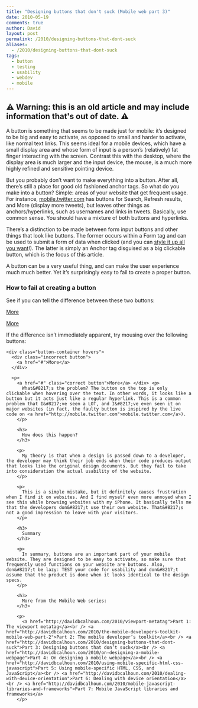 ```yaml
---
title: "Designing buttons that don't suck (Mobile web part 3)"
date: 2010-05-19
comments: true
author: David
layout: post
permalink: /2010/designing-buttons-that-dont-suck
aliases:
  - /2010/designing-buttons-that-dont-suck
tags:
  - button
  - testing
  - usability
  - webdev
  - mobile
---
```


## ⚠️ Warning: this is an old article and may include information that's out of date. ⚠️

A button is something that seems to be made just for mobile: it&#8217;s designed to be big and easy to activate, as opposed to small and harder to activate, like normal text links. This seems ideal for a mobile devices, which have a small display area and whose form of input is a person&#8217;s (relatively) fat finger interacting with the screen. Contrast this with the desktop, where the display area is much larger and the input device, the mouse, is a much more highly refined and sensitive pointing device.

But you probably don&#8217;t want to make everything into a button. After all, there&#8217;s still a place for good old fashioned anchor tags. So what do you make into a button? Simple: areas of your website that get frequent usage. For instance, [mobile.twitter.com][1] has buttons for Search, Refresh results, and More (display more tweets), but leaves other things as anchors/hyperlinks, such as usernames and links in tweets. Basically, use common sense. You should have a mixture of both buttons and hyperlinks.

There&#8217;s a distinction to be made between form input buttons and other things that look like buttons. The former occurs within a Form tag and can be used to submit a form of data when clicked (and you can [style it up all you want][2]!). The latter is simply an Anchor tag disguised as a big clickable button, which is the focus of this article.

A button can be a very useful thing, and can make the user experience much much better. Yet it&#8217;s surprisingly easy to fail to create a proper button.

### How to fail at creating a button

See if you can tell the difference between these two buttons:

<div class="button-container">
  <div class="incorrect button">
    <a href="#">More</a>
  </div>
  
  <p>
    <a href="#" class="correct button">More</a> </div> <p>
      If the difference isn&#8217;t immediately apparent, try mousing over the following buttons:
    </p>
    
    <div class="button-container hovers">
      <div class="incorrect button">
        <a href="#">More</a>
      </div>
      
      <p>
        <a href="#" class="correct button">More</a> </div> <p>
          What&#8217;s the problem? The button on the top is only clickable when hovering over the text. In other words, it looks like a button but it acts just like a regular hyperlink. This is a common problem that I&#8217;ve seen a LOT, and I&#8217;ve even seen it on major websites (in fact, the faulty button is inspired by the live code on <a href="http://mobile.twitter.com">mobile.twitter.com</a>).
        </p>
        
        <h3>
          How does this happen?
        </h3>
        
        <p>
          My theory is that when a design is passed down to a developer, the developer may think their job ends when their code produces output that looks like the original design documents. But they fail to take into consideration the actual usability of the website.
        </p>
        
        <p>
          This is a simple mistake, but it definitely causes frustration when I find it on websites. And I find myself even more annoyed when I see this while browsing websites with my iPhone. It basically tells me that the developers don&#8217;t use their own website. That&#8217;s not a good impression to leave with your visitors.
        </p>
        
        <h3>
          Summary
        </h3>
        
        <p>
          In summary, buttons are an important part of your mobile website. They are designed to be easy to activate, so make sure that frequently used functions on your website are buttons. Also, don&#8217;t be lazy: TEST your code for usability and don&#8217;t assume that the product is done when it looks identical to the design specs.
        </p>
        
        <h3>
          More from the Mobile Web series:
        </h3>
        
        <p>
          <a href="http://davidbcalhoun.com/2010/viewport-metatag">Part 1: The viewport metatag</a><br /> <a href="http://davidbcalhoun.com/2010/the-mobile-developers-toolkit-mobile-web-part-2">Part 2: The mobile developer’s toolkit</a><br /> <a href="http://davidbcalhoun.com/2010/designing-buttons-that-dont-suck">Part 3: Designing buttons that don’t suck</a><br /> <a href="http://davidbcalhoun.com/2010/on-designing-a-mobile-webpage">Part 4: On designing a mobile webpage</a><br /> <a href="http://davidbcalhoun.com/2010/using-mobile-specific-html-css-javascript">Part 5: Using mobile-specific HTML, CSS, and JavaScript</a><br /> <a href="http://davidbcalhoun.com/2010/dealing-with-device-orientation">Part 6: Dealing with device orientation</a><br /> <a href="http://davidbcalhoun.com/2010/mobile-javascript-libraries-and-frameworks">Part 7: Mobile JavaScript libraries and frameworks</a>
        </p>

[1]: http://mobile.twitter.com
[2]: http://girliemac.com/blog/2010/02/04/css3-box-shadow-with-inset-values-the-aqua-button-rerevisited/
